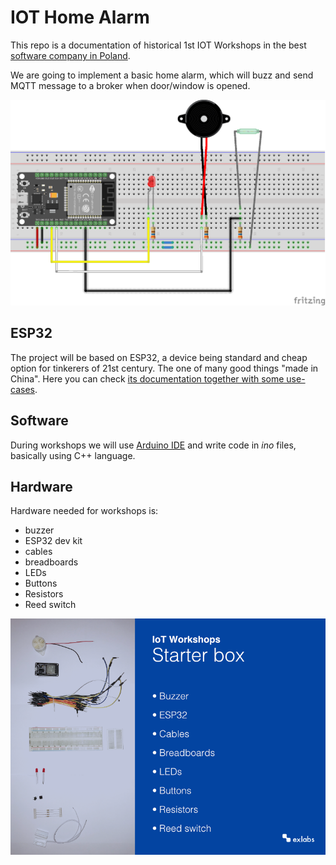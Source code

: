 # IOT Home Alarm

This repo is a documentation of historical 1st IOT Workshops in the best [software company in Poland](https://exlabs.com/).

We are going to implement a basic home alarm, which will buzz and send MQTT message to a broker when door/window is opened.

![Home Alarm circuit](https://github.com/Exlabs/iot-home-alarm/raw/master/06_alarm/06_alarm_bb.png)

## ESP32
The project will be based on ESP32, a device being standard and cheap option for tinkerers of 21st century. The one of many good things "made in China". Here you can check [its documentation together with some use-cases](https://www.espressif.com/sites/default/files/documentation/esp32_datasheet_en.pdf).

## Software
During workshops we will use [Arduino IDE](https://www.arduino.cc/en/software) and write code in *ino* files, basically using C++ language.

## Hardware
Hardware needed for workshops is:
- buzzer
- ESP32 dev kit
- cables
- breadboards
- LEDs
- Buttons
- Resistors
- Reed switch

![Bill of Materials](https://github.com/Exlabs/iot-home-alarm/raw/master/bom.png)